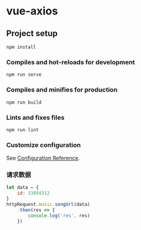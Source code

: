 <!--
 * @Author: 李剑颖
 * @Date: 2020-12-25 16:30:53
 * @LastEditTime: 2020-12-30 16:44:21
 * @LastEditors: Please set LastEditors
 * @Description: 
 * @FilePath: \vue-axios\README.md
-->
# vue-axios

## Project setup
```
npm install
```

### Compiles and hot-reloads for development
```
npm run serve
```

### Compiles and minifies for production
```
npm run build
```

### Lints and fixes files
```
npm run lint
```

### Customize configuration
See [Configuration Reference](https://cli.vuejs.org/config/).

### 请求数据
```JavaScript
let data = {
    id: 33894312
}
httpRequest.music.songUrl(data)
    .then(res => {
        console.log('res', res)
    })
```